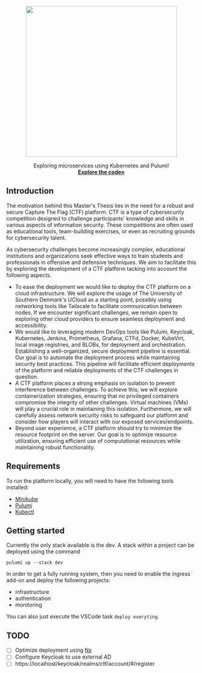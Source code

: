 <div id="birds">

<p align="center">
<a href="https://odin.sdu.dk/sitecore/index.php?a=fagbesk&id=83401&lang=en&listid=">
<img src="https://www.sdu.dk/-/media/files/nyheder/logoer/sdu_black_rgb_png.png" width="400" style="padding-bottom: 1em;">
</a>
<br />
Exploring microservices using Kubernetes and Pulumi!
<br />
<a href="https://github.com/KianBankeLarsen/CTF-Platform"><strong>Explore the code»</strong></a>
</p>

## Introduction
The motivation behind this Master's Thesis lies in the need for a robust and secure Capture The Flag (CTF) platform. 
CTF is a type of cybersecurity competition designed to challenge participants' knowledge and skills in various aspects of information security. These competitions are often used as educational tools, team-building exercises, or even as recruiting grounds for cybersecurity talent. 

As cybersecurity challenges become increasingly complex, educational institutions and organizations seek effective ways to train students and professionals in offensive and defensive techniques. We aim to facilitate this by exploring the development of a CTF platform tacking into account the following aspects.

* To ease the deployment we would like to deploy the CTF platform on a cloud infrastructure. We will explore the usage of The University of Southern Denmark's UCloud as a starting point, possibly using networking tools like Tailscale to facilitate communication between nodes. If we encounter significant challenges, we remain open to exploring other cloud providers to ensure seamless deployment and accessibility.
* We would like to leveraging modern DevOps tools like Pulumi, Keycloak, Kubernetes, Jenkins, Prometheus, Grafana, CTFd, Docker, KubeVirt, local image registries, and BLOBs, for deployment and orchestration. Establishing a well-organized, secure deployment pipeline is essential. Our goal is to automate the deployment process while maintaining security best practices. This pipeline will facilitate efficient deployments of the platform and reliable deployments of the CTF challenges in question.
* A CTF platform places a strong emphasis on isolation to prevent interference between challenges. To achieve this, we will explore containerization strategies, ensuring that no privileged containers compromise the integrity of other challenges. Virtual machines (VMs) will play a crucial role in maintaining this isolation. Furthermore, we will carefully assess network security risks to safeguard our platform and consider how players will interact with our exposed services/endpoints.
* Beyond user experience, a CTF platform should try to minimize the resource footprint on the server. Our goal is to optimize resource utilization, ensuring efficient use of computational resources while maintaining robust functionality.

## Requirements
To run the platform locally, you will need to have the following tools installed:
* [Minikube](https://minikube.sigs.k8s.io/docs/start/?arch=%2Flinux%2Fx86-64%2Fstable%2Fdebian+package)
* [Pulumi](https://www.pulumi.com/docs/install/)
* [Kubectl](https://kubernetes.io/docs/tasks/tools/install-kubectl-linux/)


## Getting started
Currently the only stack available is the dev. A stack within a project can be deployed using the command 


```
pulumi up --stack dev
```

In order to get a fully running system, then you need to enable the ingress add-on and deploy the following projects:

* infrastructure
* authentication
* monitoring

You can also just execute the VSCode task `deploy everyting`.

## TODO
- [ ] Optimize deployment using [Nx](https://nx.dev/getting-started/intro)
- [ ] Configure Keycloak to use external AD
- [ ] https://localhost/keycloak/realms/ctf/account/#/register
</div>


<script src="https://cdnjs.cloudflare.com/ajax/libs/three.js/r134/three.min.js"></script>
<script src="https://cdn.jsdelivr.net/npm/vanta/dist/vanta.birds.min.js"></script>
<script>
VANTA.BIRDS({
  el: "#birds",
  mouseControls: true,
  touchControls: true,
  gyroControls: true,
  minHeight: 200.00,
  minWidth: 200.00,
  scale: 1.00,
  scaleMobile: 1.00,
  backgroundAlpha: 0
})
</script>